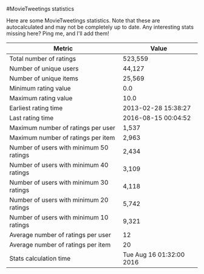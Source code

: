 #MovieTweetings statistics

Here are some MovieTweetings statistics. Note that these are autocalculated and may not be completely up to date. Any interesting stats missing here? Ping me, and I'll add them!

Metric | Value
--- | ---
Total number of ratings                 | 523,559
Number of unique users                  | 44,127
Number of unique items                  | 25,569
Minimum rating value                    | 0.0
Maximum rating value                    | 10.0
Earliest rating time                    | 2013-02-28 15:38:27
Last rating time                        | 2016-08-15 00:04:52
Maximum number of ratings per user      | 1,537
Maximum number of ratings per item      | 2,963
Number of users with minimum 50 ratings | 2,434
Number of users with minimum 40 ratings | 3,109
Number of users with minimum 30 ratings | 4,118
Number of users with minimum 20 ratings | 5,742
Number of users with minimum 10 ratings | 9,321
Average number of ratings per user      | 12
Average number of ratings per item      | 20
Stats calculation time                  | Tue Aug 16 01:32:00 2016

